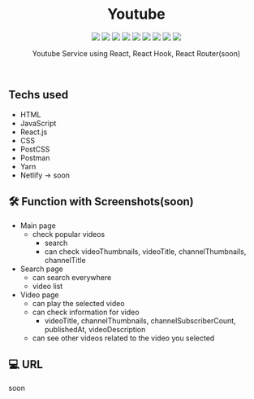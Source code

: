 <h1 align="center"> Youtube </h1>

<p align="center">
  
  <img src="https://img.shields.io/badge/Youtube-FF0000" />
  <img src="https://img.shields.io/badge/HTML-E34F26" />
  <img src="https://img.shields.io/badge/CSS-1572B6" />
  <img src="https://img.shields.io/badge/PostCSS-DD3A0A" />
  <img src="https://img.shields.io/badge/Javascript-F7DF1E" />
  <img src="https://img.shields.io/badge/React-61DAFB" />
  <img src="https://img.shields.io/badge/Postman-FF6C37" />
  <img src="https://img.shields.io/badge/Yarn-2C8EBB" />
  <img src="https://img.shields.io/badge/Netlify-00C7B7" />

  
   
</p>

<p align="center">
  Youtube Service using React, React Hook, React Router(soon)
</p>

<br/>

## Techs used
- HTML
- JavaScript
- React.js
- CSS
- PostCSS
- Postman
- Yarn
- Netlify -> soon

## 🛠 Function with Screenshots(soon)
- Main page
  - check popular videos
    - search
    - can check videoThumbnails, videoTitle, channelThumbnails, channelTitle
- Search page
  - can search everywhere
  - video list
- Video page
  - can play the selected video
  - can check information for video
    - videoTitle, channelThumbnails, channelSubscriberCount, publishedAt, videoDescription
  - can see other videos related to the video you selected

## 💻 URL
<p> soon </p>
